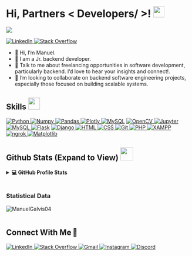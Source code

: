 <h1> Hi, Partners < Developers/ >! <img src = "https://raw.githubusercontent.com/MartinHeinz/MartinHeinz/master/wave.gif" width = 30px> </h1>
<p align='center'>
</p>

<p>
  <a href="https://github.com/DenverCoder1/readme-typing-svg"><img src="https://readme-typing-svg.herokuapp.com?&font=IBM+Plex+Sans&color=abcdef&size=20&lines=Welcome+to+my+GitHub+Profile!;I'm+a+Backend+Developer;" /></a>
</p>

   <a href="https://www.linkedin.com/in/manuelgalvis/" target="_blank">
    <img alt="LinkedIn" src="https://img.shields.io/badge/LinkedIn-0077B5?style=for-the-badge&logo=linkedin&logoColor=white">
  </a>   
   <a href="https://stackoverflow.com/users/29357685/manuel-galvis?tab=profile" target="_blank">
    <img alt="Stack Overflow" src="https://img.shields.io/badge/Stack_Overflow-FE7A16?style=for-the-badge&logo=stack-overflow&logoColor=white">
  </a>  

- 👋 Hi, I’m Manuel.
- 💼 I am a Jr. backend developer.
- 💬 Talk to me about freelancing opportunities in software development, particularly backend. I’d love to hear your insights and connect!.
- 👯 I’m looking to collaborate on backend software engineering projects, especially those focused on building scalable systems.

<h2> Skills <img src = "https://media2.giphy.com/media/QssGEmpkyEOhBCb7e1/giphy.gif?cid=ecf05e47a0n3gi1bfqntqmob8g9aid1oyj2wr3ds3mg700bl&rid=giphy.gif" width = 32px> </h2>
   <a href="https://www.python.org" target="_blank">
    <img alt="Python" src="https://img.shields.io/badge/Python-3776AB?style=for-the-badge&logo=python&logoColor=white">
  </a>
   <a href="https://numpy.org/" target="_blank">
    <img alt="Numpy" src="https://img.shields.io/badge/Numpy-777BB4?style=for-the-badge&logo=numpy&logoColor=white">
  </a>
   <a href="https://pandas.pydata.org/" target="_blank">
    <img alt="Pandas" src="https://img.shields.io/badge/Pandas-2C2D72?style=for-the-badge&logo=pandas&logoColor=white">
  </a>
   <a href="https://plotly.com/" target="_blank">
    <img alt="Plotly" src="https://img.shields.io/badge/Plotly-239120?style=for-the-badge&logo=plotly&logoColor=white">
  </a>
<a href="https://www.mysql.com/"><img alt="MySQL" src="https://img.shields.io/badge/Microsoft%20SQL%20Server-CC2927?style=for-the-badge&logo=microsoft%20sql%20server&logoColor=white"></a>
   <a href="https://opencv.org/" target="_blank">
    <img alt="OpenCV" src="https://img.shields.io/badge/OpenCV-27338e?style=for-the-badge&logo=OpenCV&logoColor=white">
  </a>
   <a href="https://jupyter.org/" target="_blank">
    <img alt="Jupyter" src="https://img.shields.io/badge/Jupyter-F37626.svg?&style=for-the-badge&logo=Jupyter&logoColor=white">
  </a>
  <a href="https://www.mysql.com/" target="_blank">
  <img alt="MySQL" src="https://img.shields.io/badge/MySQL-4479A1.svg?style=for-the-badge&logo=mysql&logoColor=white">
</a>
<a href="https://www.flask.com/"><img alt="Flask" src="https://img.shields.io/badge/Flask-000000?style=for-the-badge&logo=flask&logoColor=white"></a>
<a href="https://www.djangoproject.com/" target="_blank">
  <img alt="Django" src="https://img.shields.io/badge/django-%23092E20.svg?style=for-the-badge&logo=django&logoColor=white">
</a>
<a href="https://developer.mozilla.org/en-US/docs/Web/HTML" target="_blank">
  <img alt="HTML" src="https://img.shields.io/badge/HTML-E34F26?style=for-the-badge&logo=html5&logoColor=white">
</a>
<a href="https://developer.mozilla.org/en-US/docs/Web/CSS" target="_blank">
  <img alt="CSS" src="https://img.shields.io/badge/CSS-1572B6?style=for-the-badge&logo=css3&logoColor=white">
</a>
<a href="https://git-scm.com/" target="_blank">
  <img alt="Git" src="https://img.shields.io/badge/Git-F1502F?style=for-the-badge&logo=git&logoColor=white">
</a>
<a href="https://www.php.net/" target="_blank">
  <img alt="PHP" src="https://img.shields.io/badge/PHP-777BB4?style=for-the-badge&logo=php&logoColor=white">
</a>
<a href="https://www.apachefriends.org/index.html" target="_blank">
  <img alt="XAMPP" src="https://img.shields.io/badge/XAMPP-F5A23C?style=for-the-badge&logo=xampp&logoColor=white">
</a>
<a href="https://ngrok.com/" target="_blank">
  <img alt="ngrok" src="https://img.shields.io/badge/ngrok-000000?style=for-the-badge&logo=ngrok&logoColor=white">
</a>
<a href="https://matplotlib.org/" target="_blank">
  <img alt="Matplotlib" src="https://img.shields.io/badge/Matplotlib-003B57?style=for-the-badge&logo=matplotlib&logoColor=white">
</a>

<h2> Github Stats (Expand to View) <img src = "https://i.pinimg.com/originals/65/c4/f4/65c4f452571be1261e9c623f7da488ac.gif" width = 35px> </h2>

<details> 
  <summary><b>💻 GitHub Profile Stats</b></summary>
  <div align="center">
<h2>Github stats:</h2> 

[![](https://github-readme-stats.vercel.app/api?username=ManuelGalvis04&show_icons=true&theme=tokyonight&hide_border=true&locale=en)](https://github.com/ManuelGalvis04)
[![](https://github-readme-streak-stats.herokuapp.com/?user=ManuelGalvis04&theme=material-palenight)](https://github.com/ManuelGalvis04)
</div>

</details>
<br/>

<h3>Statistical Data</h3>
<p><img align="center"
    src="https://github-readme-stats.vercel.app/api/top-langs?username=ManuelGalvis04&show_icons=true&locale=en&bg_color=0d1117&text_color=ffffff&layout=compact"
    alt="ManuelGalvis04" 
    bg_color=#808080/></p>

 <div id="user-content-toc">
  <h2 style="display: inline-block">Connect With Me&#8239;🤝</h2>
  <div>
    <a href="https://www.linkedin.com/in/manuelgalvis/" target="_blank">
      <img alt="LinkedIn" src="https://img.shields.io/badge/LinkedIn-0077B5?style=for-the-badge&logo=linkedin&logoColor=white">
    </a>   
    <a href="https://stackoverflow.com/users/29357685/manuel-galvis?tab=profile" target="_blank">
      <img alt="Stack Overflow" src="https://img.shields.io/badge/Stack_Overflow-FE7A16?style=for-the-badge&logo=stack-overflow&logoColor=white">
    </a>
    <a href="galvismanuel208@gmail.com" target="_blank">
      <img alt="Gmail" src="https://img.shields.io/badge/Gmail-D14836?style=for-the-badge&logo=gmail&logoColor=white">
    </a>
    <a href="https://www.instagram.com/manuelgalvis__?igsh=OHFvaW05eGhmN3Ux" target="_blank">
      <img alt="Instagram" src="https://img.shields.io/badge/Instagram-E4405F?style=for-the-badge&logo=instagram&logoColor=white">
    </a>
    <a href="https://discord.com/users/manuel_hack" target="_blank">
      <img alt="Discord" src="https://img.shields.io/badge/Discord-7289DA?style=for-the-badge&logo=discord&logoColor=white">
    </a>
  </div>
</div>




<!-- <a href="https://github.com/aastha12/MDX-Food-Safety-Hackathon">
  <!-- Change the `github-readme-stats.anuraghazra1.vercel.app` to `github-readme-stats.vercel.app`  -->
  <!-- <img align="center" src="https://github-readme-stats.anuraghazra1.vercel.app/api/pin/?username=aastha12&repo=MDX-Food-Safety-Hackathon&theme=onedark" />
</a>  


<a href="https://github.com/aastha12/Loan_Prediction">
  <!-- Change the `github-readme-stats.anuraghazra1.vercel.app` to `github-readme-stats.vercel.app`  -->
 <!-- <img align="center" src="https://github-readme-stats.anuraghazra1.vercel.app/api/pin/?username=aastha12&repo=Loan_Prediction&theme=onedark" />
</a> 
